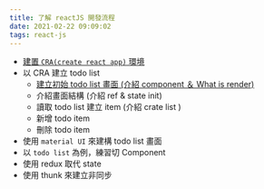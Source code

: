 ```yaml
---
title: 了解 reactJS 開發流程
date: 2021-02-22 09:09:02
tags: react-js
---
```


- [建置 `CRA(create react app)` 環境](./react-dev-note-create-environment)
- 以 CRA 建立 todo list
    - [建立初始 todo list 畫面 (介紹 component ＆ What is render)](./react-dev-note-create-todolist-by-cra-component-and-render)
    - 介紹畫面結構 (介紹 ref & state init)
    - 讀取 todo list 建立 item (介紹 crate list )
    - 新增 todo item 
    - 刪除 todo item
- 使用 `material UI` 來建構 todo list 畫面
- 以 `todo list` 為例，練習切 Component
- 使用 redux 取代 state
- 使用 thunk 來建立非同步